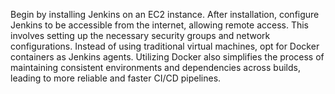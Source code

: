 Begin by installing Jenkins on an EC2 instance. After installation, configure Jenkins to be accessible from the internet, allowing remote access. This involves setting up the necessary security groups and network configurations. Instead of using traditional virtual machines, opt for Docker containers as Jenkins agents. Utilizing Docker also simplifies the process of maintaining consistent environments and dependencies across builds, leading to more reliable and faster CI/CD pipelines.
